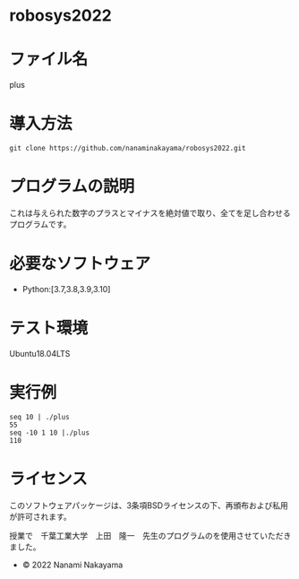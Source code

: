 # robosys2022

# ファイル名
plus

# 導入方法
```
git clone https://github.com/nanaminakayama/robosys2022.git
```

# プログラムの説明
これは与えられた数字のプラスとマイナスを絶対値で取り、全てを足し合わせるプログラムです。

# 必要なソフトウェア
* Python:[3.7,3.8,3.9,3.10]

# テスト環境
Ubuntu18.04LTS

# 実行例
```
seq 10 | ./plus
55
seq -10 1 10 |./plus
110
```

# ライセンス
このソフトウェアパッケージは、3条項BSDライセンスの下、再頒布および私用が許可されます。


授業で　千葉工業大学　上田　隆一　先生のプログラムのを使用させていただきました。

* © 2022 Nanami Nakayama                                  
